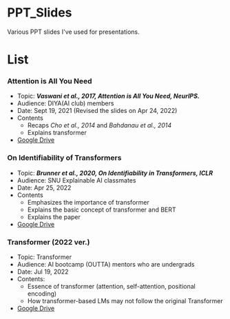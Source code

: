 # PPT_Slides
Various PPT slides I've used for presentations.

# List
### Attention is All You Need 
- Topic: ***Vaswani et al., 2017, Attention is All You Need, NeurIPS.***  
- Audience: DIYA(AI club) members  
- Date: Sept 19, 2021 (Revised the slides on Apr 24, 2022)
- Contents
    - Recaps *Cho et al., 2014* and *Bahdanau et al., 2014*  
    - Explains transformer
 - [Google Drive](https://drive.google.com/file/d/12AmKDAyA9NQI4qj6z88H8qF7Ljb0t-JY/view?usp=sharing)



### On Identifiability of Transformers
- Topic: ***Brunner et al., 2020, On Identifiability in Transformers, ICLR***  
- Audience: SNU Explainable AI classmates
- Date: Apr 25, 2022
- Contents
    - Emphasizes the importance of transformer
    - Explains the basic concept of transformer and BERT
    - Explains the paper
- [Google Drive](https://drive.google.com/file/d/19IkrlyUl_Kk6BVWvyym6Chbv7hNuDGHR/view?usp=sharing)

### Transformer (2022 ver.)
- Topic: Transformer
- Audience: AI bootcamp (OUTTA) mentors who are undergrads
- Date: Jul 19, 2022
- Contents:
    - Essence of transformer (attention, self-attention, positional encoding)
    - How transformer-based LMs may not follow the original Transformer
- [Google Drive](https://drive.google.com/file/d/1Bpm1-r-hp-8KGKVV4eNnChw29qURrCLB/view?usp=sharing)
